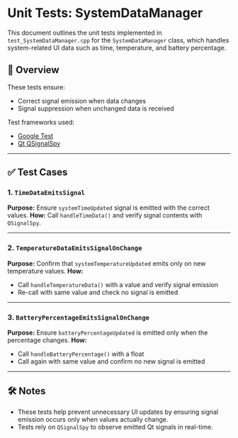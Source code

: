 # Unit Tests: SystemDataManager

This document outlines the unit tests implemented in `test_SystemDataManager.cpp` for the `SystemDataManager` class, which handles system-related UI data such as time, temperature, and battery percentage.

## 🧪 Overview

These tests ensure:
- Correct signal emission when data changes
- Signal suppression when unchanged data is received

Test frameworks used:
- [Google Test](https://github.com/google/googletest)
- [Qt QSignalSpy](https://doc.qt.io/qt-6/qsignalspy.html)

---

## ✅ Test Cases

### 1. `TimeDataEmitsSignal`
**Purpose:** Ensure `systemTimeUpdated` signal is emitted with the correct values.
**How:** Call `handleTimeData()` and verify signal contents with `QSignalSpy`.

---

### 2. `TemperatureDataEmitsSignalOnChange`
**Purpose:** Confirm that `systemTemperatureUpdated` emits only on new temperature values.
**How:**
- Call `handleTemperatureData()` with a value and verify signal emission
- Re-call with same value and check no signal is emitted

---

### 3. `BatteryPercentageEmitsSignalOnChange`
**Purpose:** Ensure `batteryPercentageUpdated` is emitted only when the percentage changes.
**How:**
- Call `handleBatteryPercentage()` with a float
- Call again with same value and confirm no new signal is emitted

---

## 🛠 Notes

- These tests help prevent unnecessary UI updates by ensuring signal emission occurs only when values actually change.
- Tests rely on `QSignalSpy` to observe emitted Qt signals in real-time.
